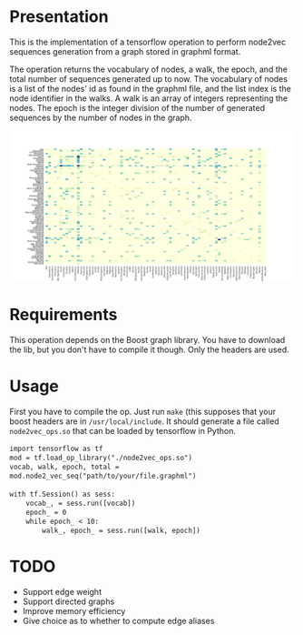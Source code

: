 # Presentation

This is the implementation of a tensorflow operation to perform node2vec sequences generation from a graph stored in graphml format.

The operation returns the vocabulary of nodes, a walk, the epoch, and the total number of sequences generated up to now. The vocabulary of nodes is a list of the nodes' id as found in the graphml file, and the list index is the node identifier in the walks. A walk is an array of integers representing the nodes. The epoch is the integer division of the number of generated sequences by the number of nodes in the graph.


![alt text](data/miserables.png)

# Requirements

This operation depends on the Boost graph library. You have to download the lib, but you don't have to compile it though. Only the headers are used.

# Usage


First you have to compile the op. Just run `make` (this supposes that your boost headers are in `/usr/local/include`. It should generate a file called `node2vec_ops.so` that can be loaded by tensorflow in Python.

```
import tensorflow as tf
mod = tf.load_op_library("./node2vec_ops.so")
vocab, walk, epoch, total = mod.node2_vec_seq("path/to/your/file.graphml")

with tf.Session() as sess:
    vocab_, = sess.run([vocab])
    epoch_ = 0
    while epoch_ < 10:
        walk_, epoch_ = sess.run([walk, epoch])

```

# TODO

- Support edge weight
- Support directed graphs
- Improve memory efficiency
- Give choice as to whether to compute edge aliases